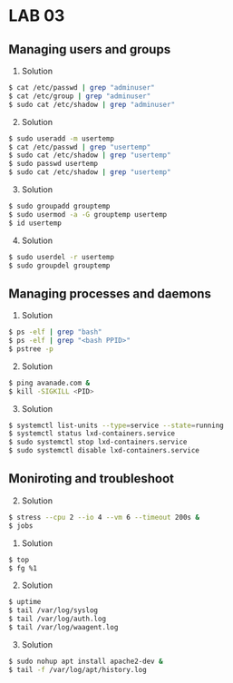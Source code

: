 # LAB 03

## Managing users and groups

1. Solution

```Bash
$ cat /etc/passwd | grep "adminuser"
$ cat /etc/group | grep "adminuser"
$ sudo cat /etc/shadow | grep "adminuser"
```

2. Solution

```Bash
$ sudo useradd -m usertemp
$ cat /etc/passwd | grep "usertemp"
$ sudo cat /etc/shadow | grep "usertemp"
$ sudo passwd usertemp
$ sudo cat /etc/shadow | grep "usertemp"
```

3. Solution

```Bash
$ sudo groupadd grouptemp
$ sudo usermod -a -G grouptemp usertemp
$ id usertemp
```

4. Solution

```Bash
$ sudo userdel -r usertemp
$ sudo groupdel grouptemp
```

## Managing processes and daemons

1. Solution

```Bash
$ ps -elf | grep "bash"
$ ps -elf | grep "<bash PPID>"
$ pstree -p
```

2. Solution

```Bash
$ ping avanade.com &
$ kill -SIGKILL <PID>
```

3. Solution

```Bash
$ systemctl list-units --type=service --state=running
$ systemctl status lxd-containers.service
$ sudo systemctl stop lxd-containers.service
$ sudo systemctl disable lxd-containers.service
```

## Moniroting and troubleshoot

2. Solution

```Bash
$ stress --cpu 2 --io 4 --vm 6 --timeout 200s &
$ jobs
```

1. Solution

```Bash
$ top
$ fg %1
```
2. Solution

```Bash
$ uptime
$ tail /var/log/syslog
$ tail /var/log/auth.log
$ tail /var/log/waagent.log
```

3. Solution

```Bash
$ sudo nohup apt install apache2-dev &
$ tail -f /var/log/apt/history.log
```